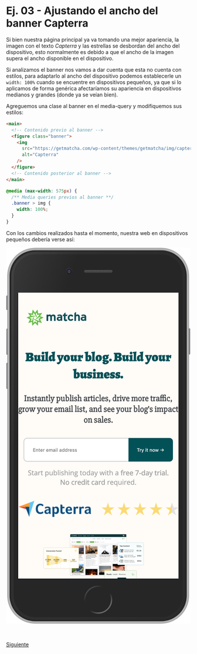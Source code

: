 # Ej. 03 - Ajustando el ancho del banner Capterra

Si bien nuestra página principal ya va tomando una mejor apariencia, la imagen
con el texto _Capterra_ y las estrellas se desbordan del ancho del dispositivo,
esto normalmente es debido a que el ancho de la imagen supera el ancho
disponible en el dispositivo.

Si analizamos el banner nos vamos a dar cuenta que esta no cuenta con estilos,
para adaptarlo al ancho del dispositivo podemos establecerle un `width: 100%`
cuando se encuentre en dispositivos pequeños, ya que si lo aplicamos de forma
genérica afectaríamos su apariencia en dispositivos medianos y grandes (donde ya
se veían bien).

Agreguemos una clase al banner en el media-query y modifiquemos sus estilos:

```html
<main>
  <!-- Contenido previo al banner -->
  <figure class="banner">
    <img
      src="https://getmatcha.com/wp-content/themes/getmatcha/img/capterra.png"
      alt="Capterra"
    />
  </figure>
  <!-- Contenido posterior al banner -->
</main>
```

```css
@media (max-width: 575px) {
  /** Media queries previos al banner **/
  .banner > img {
    width: 100%;
  }
}
```

Con los cambios realizados hasta el momento, nuestra web en dispositivos
pequeños debería verse así:

![Resultado parcial de la página responsiva](../assets/home-responsive.png)

<br/>

[Siguiente](../reto-03)
